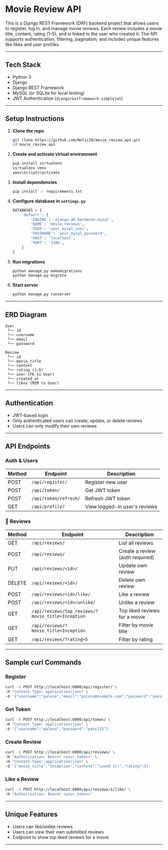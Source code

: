 
#  Movie Review API

This is a Django REST Framework (DRF) backend project that allows users to register, log in, and manage movie reviews. Each review includes a movie title, content, rating (1–5), and is linked to the user who created it. The API supports authentication, filtering, pagination, and includes unique features like likes and user profiles.

---

## Tech Stack

- Python 3
- Django
- Django REST Framework
- MySQL (or SQLite for local testing)
- JWT Authentication (`djangorestframework-simplejwt`)

---

##  Setup Instructions

1. **Clone the repo**
   ```bash
   git clone https://github.com/Nolii29/movie_review_api.git
   cd movie_review_api
   ```

2. **Create and activate virtual environment**
   ```bash
   pip install virtualenv
   virtualenv venv
   venv\Scripts\activate
   ```

3. **Install dependencies**
   ```bash
   pip install -r requirements.txt
   ```

4. **Configure database in `settings.py`**
   ```python
   DATABASES = {
       'default': {
           'ENGINE': 'django.db.backends.mysql',
           'NAME': 'movie_reviews',
           'USER': 'your_mysql_user',
           'PASSWORD': 'your_mysql_password',
           'HOST': 'localhost',
           'PORT': '3306',
       }
   }
   ```

5. **Run migrations**
   ```bash
   python manage.py makemigrations
   python manage.py migrate
   ```

6. **Start server**
   ```bash
   python manage.py runserver
   ```

---

##  ERD Diagram

```
User
 └── id
 └── username
 └── email
 └── password

Review
 └── id
 └── movie_title
 └── content
 └── rating (1–5)
 └── user (FK to User)
 └── created_at
 └── likes (M2M to User)
```

---

##  Authentication

- JWT-based login
- Only authenticated users can create, update, or delete reviews
- Users can only modify their own reviews

---

##  API Endpoints

###  Auth & Users
| Method | Endpoint                  | Description                  |
|--------|---------------------------|------------------------------|
| POST   | `/api/register/`          | Register new user            |
| POST   | `/api/token/`             | Get JWT token                |
| POST   | `/api/token/refresh/`     | Refresh JWT token            |
| GET    | `/api/profile/`           | View logged-in user's reviews |

### 🔹 Reviews
| Method | Endpoint                          | Description                          |
|--------|-----------------------------------|--------------------------------------|
| GET    | `/api/reviews/`                   | List all reviews                     |
| POST   | `/api/reviews/`                   | Create a review (auth required)      |
| PUT    | `/api/reviews/<id>/`              | Update own review                    |
| DELETE | `/api/reviews/<id>/`              | Delete own review                    |
| POST   | `/api/reviews/<id>/like/`         | Like a review                        |
| POST   | `/api/reviews/<id>/unlike/`       | Unlike a review                      |
| GET    | `/api/reviews/top_reviews/?movie_title=Inception` | Top liked reviews for a movie |
| GET    | `/api/reviews/?movie_title=Inception` | Filter by movie title           |
| GET    | `/api/reviews/?rating=5`          | Filter by rating                     |

---

## Sample curl Commands

### Register
```bash
curl -X POST http://localhost:8000/api/register/ \
-H "Content-Type: application/json" \
-d '{"username":"palesa","email":"palesa@example.com","password":"pass123"}'
```

### Get Token
```bash
curl -X POST http://localhost:8000/api/token/ \
-H "Content-Type: application/json" \
-d '{"username":"palesa","password":"pass123"}'
```

### Create Review
```bash
curl -X POST http://localhost:8000/api/reviews/ \
-H "Authorization: Bearer <your_token>" \
-H "Content-Type: application/json" \
-d '{"movie_title":"Inception","content":"Loved it!","rating":5}'
```

### Like a Review
```bash
curl -X POST http://localhost:8000/api/reviews/1/like/ \
-H "Authorization: Bearer <your_token>"
```

---

##  Unique Features

-  Users can like/unlike reviews
-  Users can view their own submitted reviews
-  Endpoint to show top liked reviews for a movie

---


